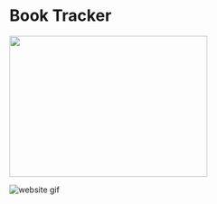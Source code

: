 # Book Tracker


<!-- ![floating book gif](https://media.giphy.com/media/K0Zoqww2foGp1M5vjD/giphy.gif) -->
<img src="https://media.giphy.com/media/K0Zoqww2foGp1M5vjD/giphy.gif" width="350" height="250"/>

![website gif](https://media.giphy.com/media/rYGeEni4KG0TKWK1tz/giphy.gif)
